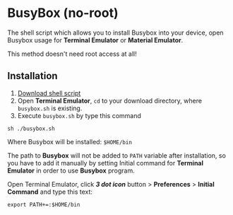 # BusyBox (no-root)
The shell script which allows you to install Busybox into your device, open Busybox usage for **Terminal Emulator** or **Material Emulator**.

This method doesn't need root access at all!

## Installation

1. [Download shell script](https://github.com/HuskyDG/busybox-no-root/releases/download/v1.0/busybox.sh)
2. Open **Terminal Emulator**, `cd` to your download directory, where `busybox.sh` is existing.
3. Execute `busybox.sh` by type this command

```
sh ./busybox.sh
```

Where Busybox will be installed: `$HOME/bin`

The path to **Busybox** will not be added to `PATH` variable after installation, so you have to add it manually by setting Initial command for **Terminal Emulator** in order to use **Busybox** program.

Open Terminal Emulator, click ***3 dot icon*** button > **Preferences** > **Initial Command** and type this text:

```
export PATH+=:$HOME/bin
```
